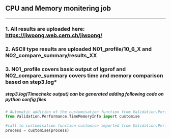## CPU and Memory monitering job  
---
### 1. All results are uploaded here: https://jiwoong.web.cern.ch/jiwoong/  
### 2. ASCII type results are uploaded N01_profile/10_6_X and N02_compare_summary/results_XX  
### 3. N01_profile covers basic output of Igprof and N02_compare_summary covers time and memory comparison based on step3.log*  
##### step3.log(Timechekc output) can be generated adding following code on python config files  

```python
# Automatic addition of the customisation function from Validation.Performance.TimeMemoryInfo
from Validation.Performance.TimeMemoryInfo import customise

#call to customisation function customise imported from Validation.Performance.TimeMemoryInfo
process = customise(process)
```  

